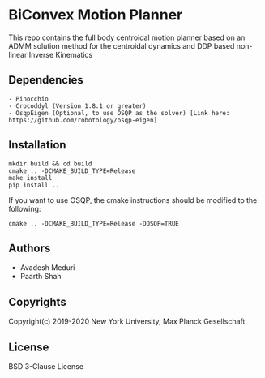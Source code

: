 # BiConvex Motion Planner

This repo contains the full body centroidal motion planner based on an ADMM solution method for the centroidal dynamics and DDP based non-linear Inverse Kinematics

## Dependencies
```
- Pinocchio
- Crocoddyl (Version 1.8.1 or greater)
- OsqpEigen (Optional, to use OSQP as the solver) [Link here: https://github.com/robotology/osqp-eigen]
```

## Installation

```
mkdir build && cd build
cmake .. -DCMAKE_BUILD_TYPE=Release
make install
pip install ..
```

If you want to use OSQP, the cmake instructions should be modified to the following:

```
cmake .. -DCMAKE_BUILD_TYPE=Release -DOSQP=TRUE
```


## Authors
- Avadesh Meduri
- Paarth Shah

## Copyrights

Copyright(c) 2019-2020 New York University, Max Planck Gesellschaft

## License

BSD 3-Clause License

